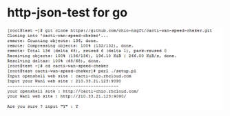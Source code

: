# http-json-test for go


![alt tag](https://github.com/chio-nzgft/cacti-wan-speed-cheker/blob/master/images/1481787019-2075263314_n.png)
